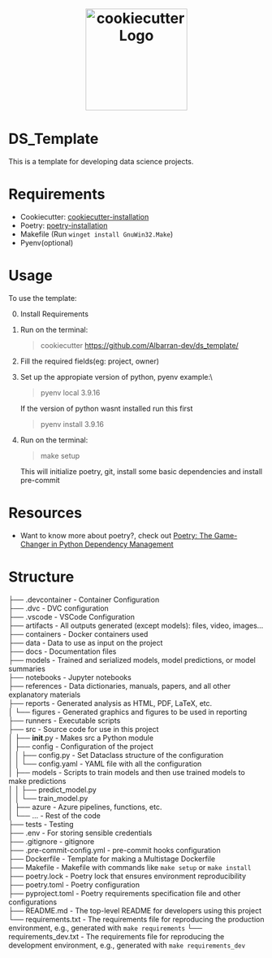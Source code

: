 <h1 align="center">
    <img alt="cookiecutter Logo" width="200px" src="https://raw.githubusercontent.com/cookiecutter/cookiecutter/3ac078356adf5a1a72042dfe72ebfa4a9cd5ef38/logo/cookiecutter_medium.png">
</h1>

<div align="center">  
</div>

# DS_Template
This is a template for developing data science projects.  

# Requirements
* Cookiecutter: [cookiecutter-installation](https://cookiecutter.readthedocs.io/en/stable/installation.html)
* Poetry: [poetry-installation](https://python-poetry.org/docs/#installation)  
* Makefile (Run `winget install GnuWin32.Make`)
* Pyenv(optional)
# Usage
To use the template:  

0. Install Requirements  
1. Run on the terminal:  
   > cookiecutter https://github.com/Albarran-dev/ds_template/

2. Fill the required fields(eg: project, owner)
3. Set up the appropiate version of python, pyenv example:\
    > pyenv local 3.9.16  

   If the version of python wasnt installed run this first
   > pyenv install 3.9.16  
4. Run on the terminal:  
   > make setup  

   This will initialize poetry, git, install some basic dependencies and install pre-commit



# Resources
* Want to know more about poetry?, check out [Poetry: The Game-Changer in Python Dependency Management](https://python.plainenglish.io/poetry-the-game-changer-in-python-dependency-management-49c4861e5801)  
   

# Structure

├── .devcontainer       - Container Configuration  
├── .dvc                - DVC configuration  
├── .vscode             - VSCode Configuration  
├── artifacts           - All outputs generated (except models): files, video, images...  
├── containers          - Docker containers used  
├── data                - Data to use as input on the project  
├── docs                - Documentation files  
├── models              - Trained and serialized models, model predictions, or model summaries  
├── notebooks           - Jupyter notebooks  
├── references          - Data dictionaries, manuals, papers, and all other explanatory materials  
├── reports             - Generated analysis as HTML, PDF, LaTeX, etc.  
│   └── figures         - Generated graphics and figures to be used in reporting  
├── runners             - Executable scripts  
├── src                 - Source code for use in this project  
│   ├── __init__.py     - Makes src a Python module  
│   ├── config          - Configuration of the project  
│   │   ├── config.py   - Set Dataclass structure of the configuration  
│   │   └── config.yaml - YAML file with all the configuration  
│   ├── models          - Scripts to train models and then use trained models to make predictions  
│   │   ├── predict_model.py  
│   │   └── train_model.py  
│   ├── azure           - Azure pipelines, functions, etc.  
│   └── ...             - Rest of the code  
├── tests               - Testing  
├── .env                - For storing sensible credentials  
├── .gitignore          - gitignore  
├── .pre-commit-config.yml - pre-commit hooks configuration  
├── Dockerfile          - Template for making a Multistage Dockerfile  
├── Makefile            - Makefile with commands like `make setup` or `make install`  
├── poetry.lock         - Poetry lock that ensures environment reproducibility  
├── poetry.toml         - Poetry configuration  
├── pyproject.toml      - Poetry requirements specification file and other configurations  
├── README.md           - The top-level README for developers using this project  
└── requirements.txt    - The requirements file for reproducing the production environment, e.g., generated with `make requirements`
└── requirements_dev.txt    - The requirements file for reproducing the development environment, e.g., generated with `make requirements_dev`
